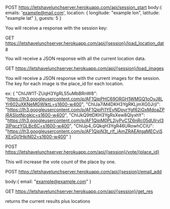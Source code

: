 POST  https://letshavelunchserver.herokuapp.com/api/session_start
	body:{
    emails: 'example@mail.com',
    location: {
      longitude: "example lon",
      latitude: "example lat"
    },
    guests: 5
  }

You will receive a response with the session key:




GET https://letshavelunchserver.herokuapp.com/api/{session}/load_location_data

You will receive a JSON response with all the current location data.

GET https://letshavelunchserver.herokuapp.com/api/{session}/load_images

You will receive a JSON response with the current images for the session.
The key for each image is the place_id for each location.

ex:
{
  "ChIJW1T-ZUqH3YgRL55uMbBRnW8": "https://lh3.googleusercontent.com/p/AF1QipPHC69ORGH1WMGQ1oOvJ8LYr602uXKNeMGWIktL=s1600-w400",
  "ChIJa7iM4DKH3YgRKLjmXG0JrjI": "https://lh3.googleusercontent.com/p/AF1QipPi1YEyNDpyrYgf62iGxMdoaZPjRASIotNcgkic=s1600-w400",
  "ChIJkQ9ttDKH3YgRsXew8QIyxhY": "https://lh3.googleusercontent.com/p/AF1QipM0PL2jyPyC1Z6nRc05dUIrvI33IPqczYGLBc6C=s1600-w400",
  "ChIJp4_GQkqH3YgR46URowhCCIU": "https://lh3.googleusercontent.com/p/AF1QipN3t_rlf_jAmZRAEAtgaMECviSXExGjj1HkiN02=s1600-w400"
}


POST https://letshavelunchserver.herokuapp.com/api/{session}/vote/{place_id}

This will increase the vote count of the place by one.


POST https://letshavelunchserver.herokuapp.com/api/{session}/email_add

  body:{
    email: "example@example.com"
  }


GET https://letshavelunchserver.herokuapp.com/api/{session}/get_res

  returns the current results plus locations
